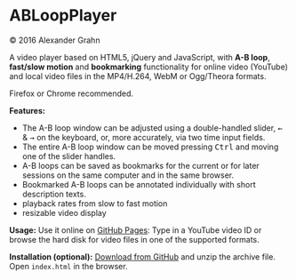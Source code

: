 # ABLoopPlayer

© 2016 Alexander Grahn

A video player based on HTML5, jQuery and JavaScript, with **A-B loop**, **fast/slow motion** and **bookmarking** functionality for online video (YouTube) and local video files in the MP4/H.264, WebM or Ogg/Theora formats.

Firefox or Chrome recommended.

**Features:**
- The A-B loop window can be adjusted using a double-handled slider, <kbd>&larr;</kbd> & <kbd>&rarr;</kbd> on the keyboard, or, more accurately, via two time input fields.
- The entire A-B loop window can be moved pressing <kbd>Ctrl</kbd> and moving one of the slider handles.
- A-B loops can be saved as bookmarks for the current or for later sessions on the same computer and in the same browser.
- Bookmarked A-B loops can be annotated individually with short description texts.
- playback rates from slow to fast motion
- resizable video display

**Usage:** Use it online on [GitHub Pages](https://agrahn.github.io/ABLoopPlayer/): Type in a YouTube video ID or browse the hard disk for video files in one of the supported formats.

**Installation (optional):** [Download from GitHub](https://github.com/agrahn/ABLoopPlayer/archive/master.zip) and unzip the archive file. Open `index.html` in the browser.

